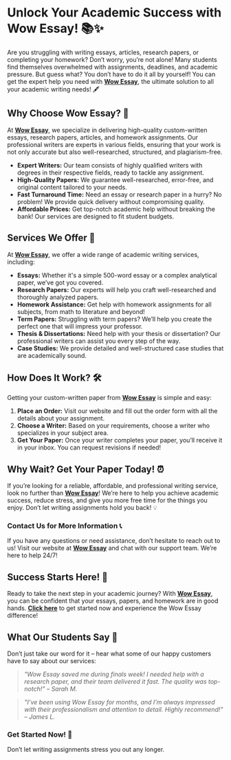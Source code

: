 # Unlock Your Academic Success with Wow Essay! 📚✨

Are you struggling with writing essays, articles, research papers, or completing your homework? Don’t worry, you’re not alone! Many students find themselves overwhelmed with assignments, deadlines, and academic pressure. But guess what? You don’t have to do it all by yourself! You can get the expert help you need with **[Wow Essay](https://tinyurl.com/topessay?keyword=wow+essay)**, the ultimate solution to all your academic writing needs! 🖋️

## Why Choose Wow Essay? 🤔

At **[Wow Essay](https://tinyurl.com/topessay?keyword=wow+essay)**, we specialize in delivering high-quality custom-written essays, research papers, articles, and homework assignments. Our professional writers are experts in various fields, ensuring that your work is not only accurate but also well-researched, structured, and plagiarism-free.

- **Expert Writers:** Our team consists of highly qualified writers with degrees in their respective fields, ready to tackle any assignment.
- **High-Quality Papers:** We guarantee well-researched, error-free, and original content tailored to your needs.
- **Fast Turnaround Time:** Need an essay or research paper in a hurry? No problem! We provide quick delivery without compromising quality.
- **Affordable Prices:** Get top-notch academic help without breaking the bank! Our services are designed to fit student budgets.

## Services We Offer 📝

At **[Wow Essay](https://tinyurl.com/topessay?keyword=wow+essay)**, we offer a wide range of academic writing services, including:

- **Essays:** Whether it's a simple 500-word essay or a complex analytical paper, we’ve got you covered.
- **Research Papers:** Our experts will help you craft well-researched and thoroughly analyzed papers.
- **Homework Assistance:** Get help with homework assignments for all subjects, from math to literature and beyond!
- **Term Papers:** Struggling with term papers? We’ll help you create the perfect one that will impress your professor.
- **Thesis & Dissertations:** Need help with your thesis or dissertation? Our professional writers can assist you every step of the way.
- **Case Studies:** We provide detailed and well-structured case studies that are academically sound.

## How Does It Work? 🛠️

Getting your custom-written paper from **[Wow Essay](https://tinyurl.com/topessay?keyword=wow+essay)** is simple and easy:

1. **Place an Order:** Visit our website and fill out the order form with all the details about your assignment.
2. **Choose a Writer:** Based on your requirements, choose a writer who specializes in your subject area.
3. **Get Your Paper:** Once your writer completes your paper, you’ll receive it in your inbox. You can request revisions if needed!

## Why Wait? Get Your Paper Today! ⏰

If you’re looking for a reliable, affordable, and professional writing service, look no further than **[Wow Essay](https://tinyurl.com/topessay?keyword=wow+essay)**! We’re here to help you achieve academic success, reduce stress, and give you more free time for the things you enjoy. Don’t let writing assignments hold you back! 💡

### Contact Us for More Information 📞

If you have any questions or need assistance, don’t hesitate to reach out to us! Visit our website at **[Wow Essay](https://tinyurl.com/topessay?keyword=wow+essay)** and chat with our support team. We’re here to help 24/7!

## Success Starts Here! 🚀

Ready to take the next step in your academic journey? With **[Wow Essay](https://tinyurl.com/topessay?keyword=wow+essay)**, you can be confident that your essays, papers, and homework are in good hands. **[Click here](https://tinyurl.com/topessay?keyword=wow+essay)** to get started now and experience the Wow Essay difference!

## What Our Students Say 📢

Don’t just take our word for it – hear what some of our happy customers have to say about our services:

> _"Wow Essay saved me during finals week! I needed help with a research paper, and their team delivered it fast. The quality was top-notch!" – Sarah M._

> _"I’ve been using Wow Essay for months, and I’m always impressed with their professionalism and attention to detail. Highly recommend!" – James L._

### Get Started Now! 🚀

Don’t let writing assignments stress you out any longer.
